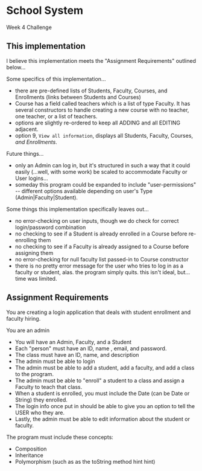 # School System
Week 4 Challenge

## This implementation

I believe this implementation meets the "Assignment Requirements" outlined below...

Some specifics of this implementation...
- there are pre-defined lists of Students, Faculty, Courses, and Enrollments (links between Students and Courses)
- Course has a field called teachers which is a list of type Faculty. It has several constructors to handle creating a new course with no teacher, one teacher, or a list of teachers.
- options are slightly re-ordered to keep all ADDING and all EDITING adjacent.
- option 9, `View all information`, displays all Students, Faculty, Courses, *and Enrollments*.

Future things...
- only an Admin can log in, but it's structured in such a way that it could easily (...well, with some work) be scaled to accommodate Faculty or User logins...
- someday this program could be expanded to include "user-permissions" -- different options available depending on user's Type (Admin|Faculty|Student). 

Some things this implementation specifically leaves out...
- no error-checking on user inputs, though we do check for correct login/password combination
- no checking to see if a Student is already enrolled in a Course before re-enrolling them
- no checking to see if a Faculty is already assigned to a Course before assigning them
- no error-checking for null faculty list passed-in to Course constructor
- there is no pretty error message for the user who tries to log in as a faculty or student, alas. the program simply quits. this isn't ideal, but... time was limited.


## Assignment Requirements

You are creating a login application that deals with student enrollment and faculty hiring. 

You are an admin

- You will have an Admin, Faculty, and a Student
- Each "person" must have an ID, name , email, and password.
- The class must have an ID, name, and description
- The admin must be able to login
- The admin must be able to add a student, add a faculty, and add a class to the program.
- The admin must be able to "enroll" a student to a class and assign a Faculty to teach that class.
- When a student is enrolled, you must include the Date (can be Date or String) they enrolled.
- The login info once put in should be able to give you an option to tell the USER who they are.
- Lastly, the admin must be able to edit information about the student or faculty.

The program must include these concepts:
- Composition
- Inheritance
- Polymorphism (such as as the toString method hint hint)
